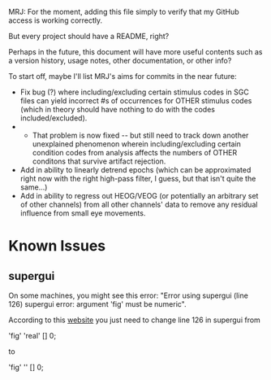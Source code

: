 MRJ: For the moment, adding this file simply to verify that my GitHub access is working correctly.

But every project should have a README, right?

Perhaps in the future, this document will have more useful contents such as a version history, usage notes, other documentation, or 
 other info?

To start off, maybe I'll list MRJ's aims for commits in the near future:
* Fix bug (?) where including/excluding certain stimulus codes in SGC files can yield incorrect #s of occurrences for OTHER stimulus 
  codes (which in theory should have nothing to do with the codes included/excluded).
* * That problem is now fixed -- but still need to track down another unexplained phenomenon wherein including/excluding certain 
    condition codes from analysis affects the numbers of OTHER conditons that survive artifact rejection.
* Add in ability to linearly detrend epochs (which can be approximated right now with the right high-pass filter, I guess, but that 
  isn't quite the same...)
* Add in ability to regress out HEOG/VEOG (or potentially an arbitrary set of other channels) from all other channels' data to 
  remove any residual influence from small eye movements.

# Known Issues

## supergui

On some machines, you might see this error: "Error using supergui (line 126) supergui error: argument 'fig' must be numeric".

According to this [website](http://sccn.ucsd.edu/pipermail/eeglablist/2014/008851.html) you just need to change line 126 in supergui from

'fig'       'real'       []      0;

to 

'fig'       ''       []      0;
